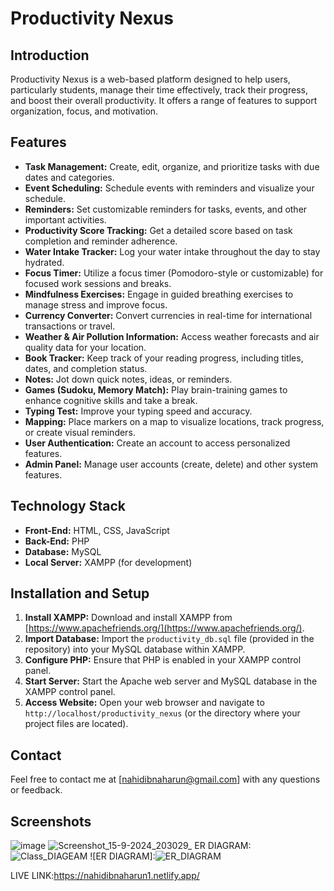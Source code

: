 # Productivity Nexus

## Introduction

Productivity Nexus is a web-based platform designed to help users, particularly students, manage their time effectively, track their progress, and boost their overall productivity. It offers a range of features to support organization, focus, and motivation. 

## Features

* **Task Management:** Create, edit, organize, and prioritize tasks with due dates and categories.
* **Event Scheduling:** Schedule events with reminders and visualize your schedule.
* **Reminders:**  Set customizable reminders for tasks, events, and other important activities.
* **Productivity Score Tracking:** Get a detailed score based on task completion and reminder adherence.
* **Water Intake Tracker:** Log your water intake throughout the day to stay hydrated.
* **Focus Timer:** Utilize a focus timer (Pomodoro-style or customizable) for focused work sessions and breaks.
* **Mindfulness Exercises:** Engage in guided breathing exercises to manage stress and improve focus.
* **Currency Converter:**  Convert currencies in real-time for international transactions or travel.
* **Weather & Air Pollution Information:** Access weather forecasts and air quality data for your location.
* **Book Tracker:**  Keep track of your reading progress, including titles, dates, and completion status.
* **Notes:** Jot down quick notes, ideas, or reminders.
* **Games (Sudoku, Memory Match):**  Play brain-training games to enhance cognitive skills and take a break.
* **Typing Test:**  Improve your typing speed and accuracy.
* **Mapping:**  Place markers on a map to visualize locations, track progress, or create visual reminders.
* **User Authentication:** Create an account to access personalized features.
* **Admin Panel:** Manage user accounts (create, delete) and other system features.

## Technology Stack

* **Front-End:** HTML, CSS, JavaScript
* **Back-End:** PHP
* **Database:** MySQL
* **Local Server:** XAMPP (for development)

## Installation and Setup

1. **Install XAMPP:** Download and install XAMPP from [https://www.apachefriends.org/](https://www.apachefriends.org/).
2. **Import Database:**  Import the `productivity_db.sql` file (provided in the repository) into your MySQL database within XAMPP.
3. **Configure PHP:** Ensure that PHP is enabled in your XAMPP control panel.
4. **Start Server:** Start the Apache web server and MySQL database in the XAMPP control panel.
5. **Access Website:**  Open your web browser and navigate to `http://localhost/productivity_nexus` (or the directory where your project files are located).



## Contact

Feel free to contact me at [nahidibnaharun@gmail.com] with any questions or feedback.

## Screenshots

![image](https://github.com/user-attachments/assets/5cbedac1-520b-4739-9980-bf620862f37f)
![Screenshot_15-9-2024_203029_](https://github.com/user-attachments/assets/fd77d993-7250-458e-a307-1f658f68b780)
ER DIAGRAM:
![Class_DIAGEAM](https://github.com/user-attachments/assets/857b2f99-a909-440e-a5b0-cef7800d8d1d)
![ER DIAGRAM]:![ER_DIAGRAM](https://github.com/user-attachments/assets/98b8a069-419f-4ac0-9833-ebd9ef4a0ddb)



LIVE LINK:https://nahidibnaharun1.netlify.app/
